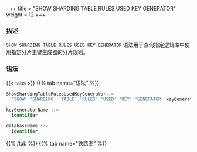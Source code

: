 +++
title = "SHOW SHARDING TABLE RULES USED KEY GENERATOR"
weight = 12
+++

### 描述

`SHOW SHARDING TABLE RULES USED KEY GENERATOR` 语法用于查询指定逻辑库中使用指定分片主键生成器的分片规则。

### 语法

{{< tabs >}}
{{% tab name="语法" %}}
```sql
ShowShardingTableRulesUsedKeyGenerator::=
  'SHOW' 'SHARDING' 'TABLE' 'RULES' 'USED' 'KEY' 'GENERATOR' keyGeneratorName ('FROM' databaseName)?

keyGeneratorName ::=
  identifier

databaseName ::=
  identifier
```
{{% /tab %}}
{{% tab name="铁路图" %}}
<iframe frameborder="0" name="diagram" id="diagram" width="100%" height="100%"></iframe>
{{% /tab %}}
{{< /tabs >}}

### 补充说明

- 未指定 `databaseName` 时，默认是当前使用的 `DATABASE`。 如果也未使用 `DATABASE` 则会提示 `No database selected`。

### 返回值说明

| 列    | 说明     |
|------|--------|
| type | 分片规则类型 |
| name | 分片规则名称 |

### 示例

- 查询指定逻辑库中使用指定分片主键生成器的分片规则

```sql
SHOW SHARDING TABLE RULES USED KEY GENERATOR snowflake_key_generator FROM sharding_db;
```

```sql
mysql> SHOW SHARDING TABLE RULES USED KEY GENERATOR snowflake_key_generator FROM sharding_db;
+-------+--------------+
| type  | name         |
+-------+--------------+
| table | t_order_item |
+-------+--------------+
1 row in set (0.00 sec)
```

- 查询当前逻辑库中使用指定分片主键生成器的分片规则

```sql
SHOW SHARDING TABLE RULES USED KEY GENERATOR snowflake_key_generator;
```

```sql
mysql> SHOW SHARDING TABLE RULES USED KEY GENERATOR snowflake_key_generator;
+-------+--------------+
| type  | name         |
+-------+--------------+
| table | t_order_item |
+-------+--------------+
1 row in set (0.01 sec)
```

### 保留字

`SHOW`、`SHARDING`、`TABLE`、`USED`、`KEY`、`GENERATOR`、`FROM`

### 相关链接

- [保留字](/cn/user-manual/shardingsphere-proxy/distsql/syntax/reserved-word/)

